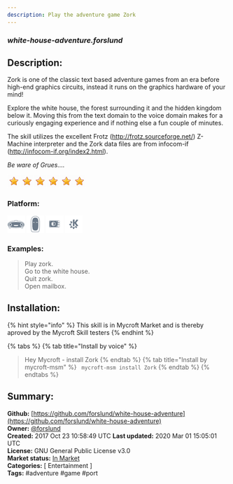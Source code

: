 ```yaml
---
description: Play the adventure game Zork
---
```


### _white-house-adventure.forslund_  
## Description:  
Zork is one of the classic text based adventure games from an era before high-end graphics circuits, instead it runs on the graphics hardware of your mind!

Explore the white house, the forest surrounding it and the hidden kingdom below it. Moving this from the text domain to the voice domain makes for a curiously engaging experience and if nothing else a fun couple of minutes.

The skill utilizes the excellent Frotz (http://frotz.sourceforge.net/) Z-Machine interpreter and the Zork data files are from infocom-if (http://infocom-if.org/index2.html).

*Be ware of Grues....*  
  
![](../.gitbook/assets/star.png)![](../.gitbook/assets/star.png)![](../.gitbook/assets/star.png)![](../.gitbook/assets/star.png)![](../.gitbook/assets/star.png)![](../.gitbook/assets/star.png)  
  
### Platform:  
 ![Mark I](../.gitbook/assets/mark-1-icon.png)  ![Mark II](../.gitbook/assets/mark-2-icon.png)  ![Picroft](../.gitbook/assets/picroft-icon.png)  ![plasmoid](../.gitbook/assets/kde.png)   
### Examples:  
> Play zork.  
> Go to the white house.  
> Quit zork.  
> Open mailbox.  
  
## Installation:  
{% hint style="info" %}
This skill is in Mycroft Market and is thereby aproved by the Mycroft Skill testers
{% endhint %}
    
{% tabs %}
{% tab title="Install by voice" %}
> Hey Mycroft - install Zork
{% endtab %}
  {% tab title="Install by mycroft-msm" %}
``` mycroft-msm install Zork```
{% endtab %}
  {% endtabs %}
    
## Summary:  
**Github:** [https://github.com/forslund/white-house-adventure](https://github.com/forslund/white-house-adventure)  
**Owner:** [@forslund](https://github.com/forslund)  
**Created:** 2017 Oct 23 10:58:49 UTC  **Last updated:** 2020 Mar 01 15:05:01 UTC  
**License:** GNU General Public License v3.0  
**Market status:** [In Market](https://market.mycroft.ai/skill/game-zork)  
**Categories:** [ Entertainment ]   
**Tags:** \#adventure \#game \#port   
